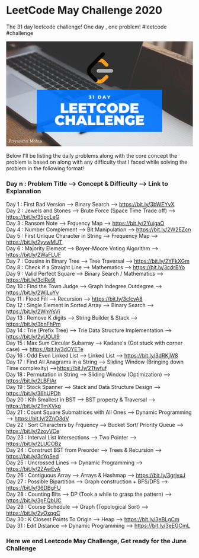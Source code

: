 # LeetCode May Challenge 2020
The 31 day leetcode challenge! One day , one problem! #leetcode #challenge

![](img.png)

Below I'll be listing the daily problems along with the core concept the problem is based on along with any difficulty that I faced while solving the problem in the following format!

### Day n : Problem Title --> Concept & Difficulty --> Link to Explanation

Day 1 : First Bad Version --> Binary Search --> https://bit.ly/3bWEYvX <br/>
Day 2 : Jewels and Stones --> Brute Force (Space Time Trade off) --> https://bit.ly/35pcLeG <br/>
Day 3 : Ransom Note --> Frquency Map --> https://bit.ly/2YuigaO <br/>
Day 4 : Number Complement --> Bit Manipulation --> https://bit.ly/2W2EZcn <br/>
Day 5 : First Unique Character in String --> Frequency Map --> https://bit.ly/2yvwMUT <br/>
Day 6 : Majority Element --> Boyer-Moore Voting Algorithm --> https://bit.ly/2WaFLUF <br />
Day 7 : Cousins in Binary Tree --> Tree Traversal --> https://bit.ly/2YFkXGm <br/>
Day 8 : Check if a Straight Line --> Mathematics --> https://bit.ly/3cdrBYo <br/>
Day 9 : Valid Perfect Square --> Binary Search / Mathematics --> https://bit.ly/3clRe9I <br/>
Day 10 : Find the Town Judge --> Graph Indegree Outdegree --> https://bit.ly/2WjLuYv <br/>
Day 11 : Flood Fill --> Recursion --> https://bit.ly/3clcvA8 <br/>
Day 12 : Single Element in Sorted Array --> Binary Search --> https://bit.ly/2WmYsVi <br/>
Day 13 : Remove K digits --> String Builder & Stack --> https://bit.ly/3bnFhPm <br/>
Day 14 : Trie (Prefix Tree) --> Trie Data Structure Implementation --> https://bit.ly/2yUOUI9 <br/>
Day 15 : Max Sum Circular Subarray --> Kadane's (Got stuck with corner case) --> https://bit.ly/3dOYETe <br/>
Day 16 : Odd Even Linked List --> Linked List --> https://bit.ly/3dRKjW8 <br/>
Day 17 : Find All Anagrams in a String --> Sliding Window (Bringing down Time complexity) -->https://bit.ly/2Ttwfuf <br/>
Day 18 : Permutation in String --> Sliding Window (Optimization) --> https://bit.ly/2LBFlAr <br/>
Day 19 : Stock Spanner --> Stack and Data Structure Design --> https://bit.ly/36hUPDh <br/>
Day 20 : Kth Smallest in BST --> BST property & Traversal --> https://bit.ly/2TmXVkp <br/>
Day 21 : Count Square Submatrices with All Ones --> Dynamic Programming --> https://bit.ly/2ZnO3dV <br/>
Day 22 : Sort Characters by Frquency --> Bucket Sort/ Priority Queue --> https://bit.ly/2zoyVCe <br/>
Day 23 : Interval List Intersections --> Two Pointer --> https://bit.ly/2LUCOBz <br/>
Day 24 : Construct BST from Preorder --> Trees & Recursion --> https://bit.ly/3cYqSed <br/>
Day 25 : Uncrossed Lines --> Dynamic Programming --> https://bit.ly/2ZAwEyA <br/>
Day 26 : Contiguous Array --> Arrays & Hashmap --> https://bit.ly/3grjvxJ <br/>
Day 27 : Possible Bipartition --> Graph construction + BFS/DFS --> https://bit.ly/36DBgFU <br/>
Day 28 : Counting Bits --> DP (Took a while to grasp the pattern) --> https://bit.ly/3gFQbUC <br/>
Day 29 : Course Schedule --> Graph (Topological Sort) --> https://bit.ly/2yOxqgC <br/>
Day 30 : K Closest Points To Origin --> Heap --> https://bit.ly/3eBLgCm <br/>
Day 31 : Edit Distance --> Dynamic Programming --> https://bit.ly/3eEGCmL <br/>

### Here we end Leetcode May Challenge, Get ready for the June Challenge
